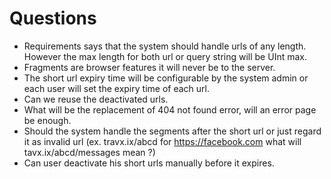 # Questions
- Requirements says that the system should handle urls of any length. However the max length for both url or query string will be UInt max.
- Fragments are browser features it will never be to the server.
- The short url expiry time will be configurable by the system admin or each user will set the expiry time of each url.
- Can we reuse the deactivated urls.
- What will be the replacement of 404 not found error, will an error page be enough.
- Should the system handle the segments after the short url or just regard it as invalid url (ex. travx.ix/abcd for https://facebook.com what will tavx.ix/abcd/messages mean ?)
- Can user deactivate his short urls manually before it expires.

